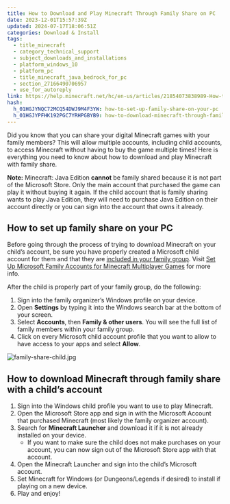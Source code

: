 ```yaml
---
title: How to Download and Play Minecraft Through Family Share on PC
date: 2023-12-01T15:57:39Z
updated: 2024-07-17T18:06:51Z
categories: Download & Install
tags:
  - title_minecraft
  - category_technical_support
  - subject_downloads_and_installations
  - platform_windows_10
  - platform_pc
  - title_minecraft_java_bedrock_for_pc
  - section_27166490706957
  - use_for_autoreply
link: https://help.minecraft.net/hc/en-us/articles/21854073838989-How-to-Download-and-Play-Minecraft-Through-Family-Share-on-PC
hash:
  h_01HGJYNQC72MCQ54DWJ9M4F3YW: how-to-set-up-family-share-on-your-pc
  h_01HGJYPFHK192PGC7YRHPGBYB9: how-to-download-minecraft-through-family-share-with-a-childs-account
---
```


Did you know that you can share your digital Minecraft games with your family members? This will allow multiple accounts, including child accounts, to access Minecraft without having to buy the game multiple times! Here is everything you need to know about how to download and play Minecraft with family share.

**Note:** Minecraft: Java Edition **cannot** be family shared because it is not part of the Microsoft Store. Only the main account that purchased the game can play it without buying it again. If the child account that is family sharing wants to play Java Edition, they will need to purchase Java Edition on their account directly or you can sign into the account that owns it already.

## How to set up family share on your PC

Before going through the process of trying to download Minecraft on your child’s account, be sure you have properly created a Microsoft child account for them and that they are [included in your family group](https://account.microsoft.com/family/home). Visit [Set Up Microsoft Family Accounts for Minecraft Multiplayer Games](../Resources-for-Families/Set-Up-Microsoft-Family-Groups-for-Parental-Controls-in-Minecraft-Bedrock-Edition.md) for more info.

After the child is properly part of your family group, do the following:

1.  Sign into the family organizer’s Windows profile on your device.
2.  Open **Settings** by typing it into the Windows search bar at the bottom of your screen.
3.  Select **Accounts**, then **Family & other users**. You will see the full list of family members within your family group.
4.  Click on every Microsoft child account profile that you want to allow to have access to your apps and select **Allow**.

![family-share-child.jpg](https://minecrafthelp.zendesk.com/hc/article_attachments/21854041409037)

## How to download Minecraft through family share with a child’s account

1.  Sign into the Windows child profile you want to use to play Minecraft.
2.  Open the Microsoft Store app and sign in with the Microsoft Account that purchased Minecraft (most likely the family organizer account).
3.  Search for **Minecraft Launcher** and download it if it is not already installed on your device.
    - If you want to make sure the child does not make purchases on your account, you can now sign out of the Microsoft Store app with that account.
4.  Open the Minecraft Launcher and sign into the child’s Microsoft account.
5.  Set Minecraft for Windows (or Dungeons/Legends if desired) to install if playing on a new device.
6.  Play and enjoy!
